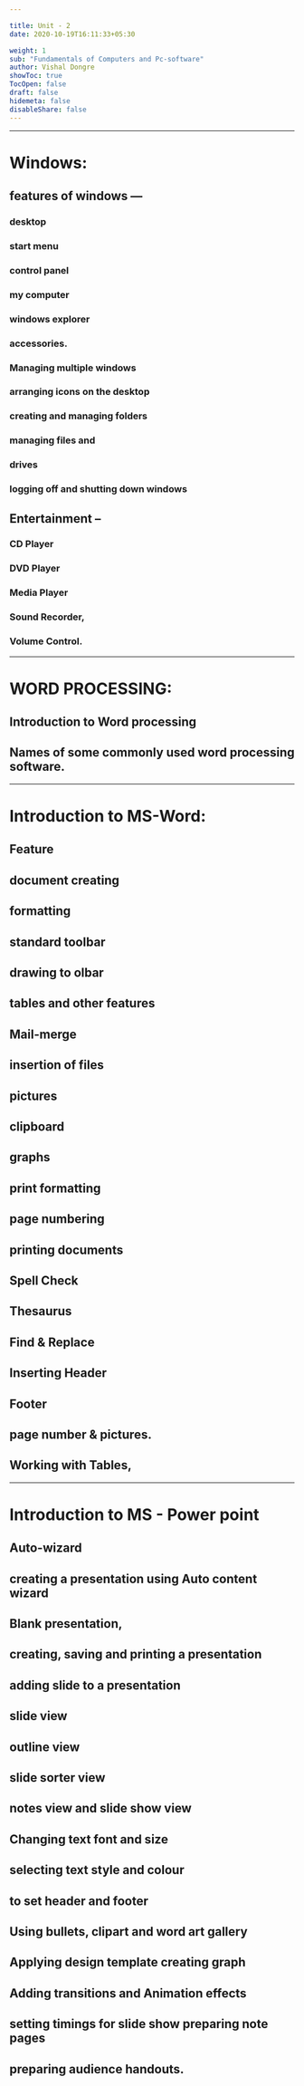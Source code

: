 ```yaml
---

title: Unit - 2 
date: 2020-10-19T16:11:33+05:30

weight: 1
sub: "Fundamentals of Computers and Pc-software"
author: Vishal Dongre
showToc: true
TocOpen: false
draft: false
hidemeta: false
disableShare: false
---
```




---

# Windows: 
## features of windows — 
### desktop
### start menu
### control panel
### my computer
### windows explorer
### accessories.
### Managing multiple windows
### arranging icons on the desktop
### creating and managing folders
### managing files and
### drives
### logging off and shutting down windows

## Entertainment – 
### CD Player
### DVD Player
### Media Player
### Sound Recorder,
### Volume Control.


---

# WORD PROCESSING: 
## Introduction to Word processing
## Names of some commonly used word processing software.

---

# Introduction to MS-Word: 
## Feature
## document creating
## formatting
## standard toolbar
## drawing to olbar
## tables and other features
## Mail-merge
## insertion of files
## pictures
## clipboard
## graphs
## print formatting
## page numbering
## printing documents
## Spell Check
## Thesaurus
## Find & Replace
## Inserting Header
## Footer
## page number & pictures.
## Working with Tables,

---

# Introduction to MS - Power point
## Auto-wizard
## creating a presentation using Auto content wizard
## Blank presentation,
## creating, saving and printing a presentation
## adding slide to a presentation
## slide view
## outline view
## slide sorter view
## notes view and slide show view

## Changing text font and size
## selecting text style and colour
## to set header and footer
## Using bullets, clipart and word art gallery
## Applying design template creating graph
## Adding transitions and Animation effects
## setting timings for slide show preparing note pages
## preparing audience handouts.